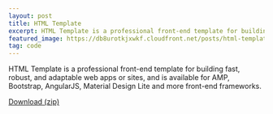 ```yaml
---
layout: post
title: HTML Template
excerpt: HTML Template is a professional front-end template for building fast, robust, and adaptable web apps or sites, and is available for AMP, Bootstrap, AngularJS, Material Design Lite and more front-end frameworks.
featured_image: https://db8urotkjxwkf.cloudfront.net/posts/html-template.png
tag: code
---
```


HTML Template is a professional front-end template for building fast, robust, and adaptable web apps or sites, and is available for AMP, Bootstrap, AngularJS, Material Design Lite and more front-end frameworks.

<a href="https://clicksrv.net/56" rel="nofollow" class="btn btn-success">Download (zip)</a>